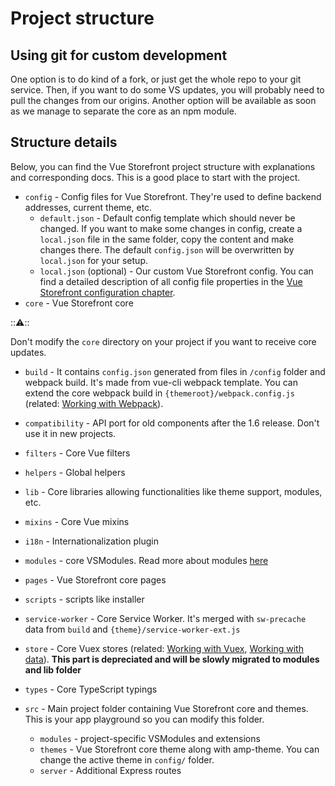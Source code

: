 # Project structure

## Using git for custom development

One option is to do kind of a fork, or just get the whole repo to your git service. Then, if you want to do some VS updates, you will probably need to pull the changes from our origins. Another option will be available as soon as we manage to separate the core as an npm module.

## Structure details

Below, you can find the Vue Storefront project structure with explanations and corresponding docs. This is a good place to start with the project.

- `config` -  Config files for Vue Storefront. They're used to define backend addresses, current theme, etc.
  - `default.json` - Default config template which should never be changed. If you want to make some changes in config, create a `local.json` file in the same folder, copy the content and make changes there. The default `config.json` will be overwritten by `local.json` for your setup.
  - `local.json` (optional) - Our custom Vue Storefront config. You can find a detailed description of all config file properties in the [Vue Storefront configuration chapter](configuration.md).
- `core` - Vue Storefront core
 
 :::warning:::
  
  Don't modify the `core` directory on your project if you want to receive core updates.

  - `build` - It contains `config.json` generated from files in `/config` folder and webpack build. It's made from vue-cli webpack template. You can extend the core webpack build in `{themeroot}/webpack.config.js` (related: [Working with Webpack](../core-themes/webpack.md)).
  - `compatibility` - API port for old components after the 1.6 release. Don't use it in new projects.
  - `filters` - Core Vue filters
  - `helpers` - Global helpers
  - `lib` - Core libraries allowing functionalities like theme support, modules, etc.
  - `mixins` - Core Vue mixins
  - `i18n` - Internationalization plugin
  - `modules` - core VSModules. Read more about modules [here](https://divanteltd.github.io/vue-storefront/guide/modules/introduction.html)
  - `pages` - Vue Storefront core pages
  - `scripts` - scripts like installer
  - `service-worker` - Core Service Worker. It's merged with `sw-precache` data from `build` and `{theme}/service-worker-ext.js`
  - `store` - Core Vuex stores (related: [Working with Vuex](../vuex/introduction.md), [Working with data](../data/data.md)). **This part is depreciated and will be slowly migrated to modules and lib folder**
  - `types` - Core TypeScript typings

- `src` -  Main project folder containing Vue Storefront core and themes. This is your app playground so you can modify this folder.
  - `modules` - project-specific VSModules and extensions
  - `themes` - Vue Storefront core theme along with amp-theme. You can change the active theme in `config/` folder.
  - `server` - Additional Express routes

